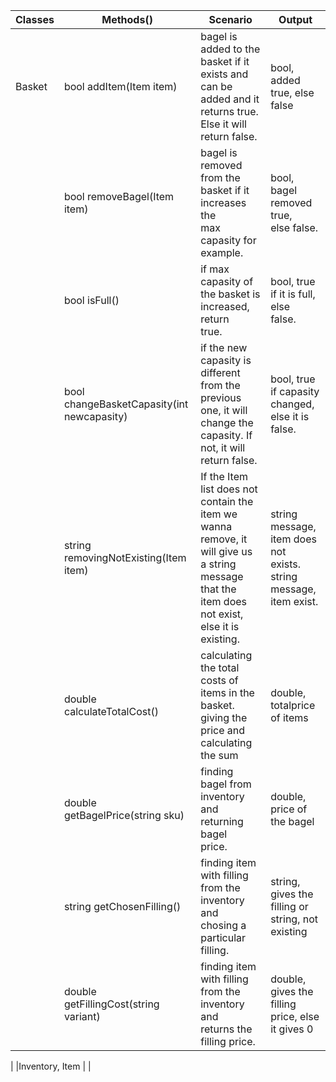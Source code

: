 | Classes | Methods()                                     | Scenario                                                                                                                                              | Output                                                                  |
|---------|-----------------------------------------------|-------------------------------------------------------------------------------------------------------------------------------------------------------|-------------------------------------------------------------------------|
| Basket  | bool addItem(Item item)                       | bagel is added to the basket if it exists and can be<br>added and it returns true. Else it will return false.                                         | bool, added true, else false                                            |
|         | bool removeBagel(Item item)                   | bagel is removed from the basket if it increases the<br>max capasity for example.                                                                     | bool, bagel removed true, <br>else false.                               |
|         | bool isFull()                                 | if max capasity of the basket is increased, return<br>true.                                                                                           | bool, true if it is full, else<br>false.                                |
|         | bool changeBasketCapasity(int<br>newcapasity) | if the new capasity is different from the previous<br>one, it will change the capasity. If not, it will <br>return false.                             | bool, true if capasity changed,<br>else it is false.                    |
|         | string removingNotExisting(Item item)         | If the Item list does not contain the item we wanna<br>remove, it will give us a string message that the<br>item does not exist, else it is existing. | string message, item does not<br>exists.<br>string message, item exist. |
|         | double calculateTotalCost()                   | calculating the total costs of items in the basket.<br>giving the price and calculating the sum                                                       | double, totalprice of items                                             |
|         | double getBagelPrice(string sku)              | finding bagel from inventory and returning bagel<br>price.                                                                                            | double, price of the bagel                                              |
|         | string getChosenFilling()                     | finding item with filling from the inventory and<br>chosing a particular filling.                                                                     | string, gives the filling or<br>string, not existing                    |
|         | double getFillingCost(string variant)         | finding item with filling from the inventory and <br>returns the filling price.                                                                       | double, gives the filling<br>price, else it gives 0                     |
|
|Inventory,
 Item                                                                                                                                                       |                                                                         |